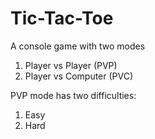 # Tic-Tac-Toe

A console game with two modes

1. Player vs Player (PVP)
2. Player vs Computer (PVC)


PVP mode has two difficulties:
1. Easy
2. Hard
